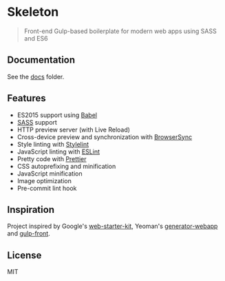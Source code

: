 # Skeleton

> Front-end Gulp-based boilerplate for modern web apps using SASS and ES6

## Documentation

See the [docs](docs/README.md) folder.

## Features

- ES2015 support using [Babel](https://babeljs.io/)
- [SASS](http://sass-lang.com/) support
- HTTP preview server (with Live Reload)
- Cross-device preview and synchronization with [BrowserSync](https://browsersync.io/)
- Style linting with [Stylelint](https://github.com/stylelint/stylelint)
- JavaScript linting with [ESLint](https://eslint.org/)
- Pretty code with [Prettier](https://github.com/prettier/prettier)
- CSS autoprefixing and minification
- JavaScript minification
- Image optimization
- Pre-commit lint hook

## Inspiration

Project inspired by Google's [web-starter-kit](https://github.com/google/web-starter-kit), Yeoman's [generator-webapp](https://github.com/yeoman/generator-webapp) and [gulp-front](https://github.com/zoxon/gulp-front).

## License

MIT
